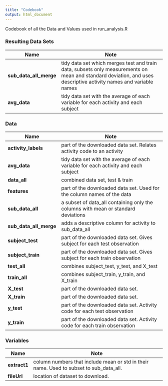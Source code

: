 ```yaml
---
title: "Codebook"
output: html_document
---
```


Codebook of all the Data and Values used in run_analysis.R

### Resulting Data Sets
Name                    | Note
--------------------    | -------------------
**sub_data_all_merge**  | tidy data set which merges test and train data, subsets only measurements on mean and standard deviation, and uses descriptive activity names and variable names   
**avg_data**            | tidy data set with the average of each variable for each activity and each subject   

### Data
Name                    | Note
--------------------    | -------------------
**activity_labels**     | part of the downloaded data set. Relates activity code to an activity  
**avg_data**            | tidy data set with the average of each variable for each activity and each subject   
**data_all**            | combined data set, test & train   
**features**            | part of the downloaded data set. Used for the column names of the data   
**sub_data_all**        | a subset of data_all containing only the columns with mean or standard deviations   
**sub_data_all_merge**  | adds a descriptive column for activity to sub_data_all   
**subject_test**        | part of the downloaded data set. Gives subject for each test observation  
**subject_train**       | part of the downloaded data set. Gives subject for each train observation  
**test_all**            | combines subject_test, y_test, and X_test  
**train_all**           | combines subject_train, y_train, and X_train  
**X_test**              | part of the downloaded data set.   
**X_train**             | part of the downloaded data set.   
**y_test**              | part of the downloaded data set. Activity code for each test observation  
**y_train** | part of the downloaded data set. Activity code for each train observation  

### Variables
Name | Note
---- | ----
**extract1** | column numbers that include mean or std in their name. Used to subset to sub_data_all.  
**fileUrl** | location of dataset to download.  
